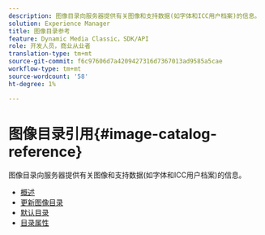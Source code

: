 ```yaml
---
description: 图像目录向服务器提供有关图像和支持数据(如字体和ICC用户档案)的信息。
solution: Experience Manager
title: 图像目录参考
feature: Dynamic Media Classic，SDK/API
role: 开发人员，商业从业者
translation-type: tm+mt
source-git-commit: f6c97606d7a4209427316d7367013ad9585a5cae
workflow-type: tm+mt
source-wordcount: '58'
ht-degree: 1%

---
```



# 图像目录引用{#image-catalog-reference}

图像目录向服务器提供有关图像和支持数据(如字体和ICC用户档案)的信息。

* [概述](/help/aem-is-ir-api/is-api/image-catalog/image-serving-api-ref/c-image-catalog-reference/c-overview/c-overview.md)
* [更新图像目录](/help/aem-is-ir-api/is-api/image-catalog/image-serving-api-ref/c-image-catalog-reference/c-overview/c-updating-image-catalogs.md)
* [默认目录](/help/aem-is-ir-api/is-api/image-catalog/image-serving-api-ref/c-image-catalog-reference/c-overview/c-default-catalog.md)
* [目录属性](/help/aem-is-ir-api/is-api/image-catalog/image-serving-api-ref/c-image-catalog-reference/c-overview/c-catalog-attributes/c-catalog-attributes.md)
